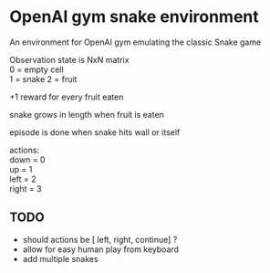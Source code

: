 # OpenAI gym snake environment

An environment for OpenAI gym emulating the classic Snake game

Observation state is NxN matrix  
 0 = empty cell  
 1 = snake
 2 = fruit  

+1 reward for every fruit eaten

snake grows in length when fruit is eaten

episode is done when snake hits wall or itself

actions:  
down = 0  
up = 1  
left = 2  
right = 3


## TODO

- should actions be [ left, right, continue] ?
- allow for easy human play from keyboard
- add multiple snakes
